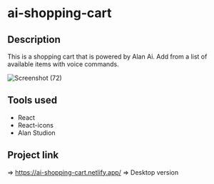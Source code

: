 # ai-shopping-cart

## Description 
This is a shopping cart that is powered by Alan Ai. Add from a list of available items with voice commands.

![Screenshot (72)](https://user-images.githubusercontent.com/65927932/191061957-9c6555dc-1cca-4a9d-b289-eb0eca6b120e.png)



## Tools used
- React
- React-icons 
- Alan Studion 

## Project link 
=> https://ai-shopping-cart.netlify.app/ => Desktop version 
